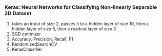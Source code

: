 ### Keras: Neural Networks for Classifying Non-linearly Separable 2D Dataset

1. takes an input of size 2, passes it to a hidden layer of size 10, then a hidden layer of size 5, then a readout layer of size 2
3. SGD optimizer
4. Accuracy, Precision, Recall, F1
5. RandomizedSearchCV
6. KerasClassifier
